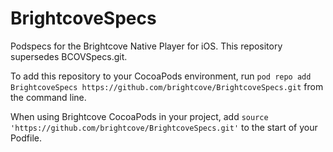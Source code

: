 # BrightcoveSpecs
Podspecs for the Brightcove Native Player for iOS. This repository supersedes BCOVSpecs.git.

To add this repository to your CocoaPods environment, run `pod repo add BrightcoveSpecs https://github.com/brightcove/BrightcoveSpecs.git` from the command line.

When using Brightcove CocoaPods in your project, add `source 'https://github.com/brightcove/BrightcoveSpecs.git'` to the start of your Podfile.
